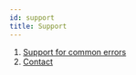 ```yaml
---
id: support
title: Support
---
```


1. [Support for common errors](./common-errors.md)
1. [Contact](./contact.md)
